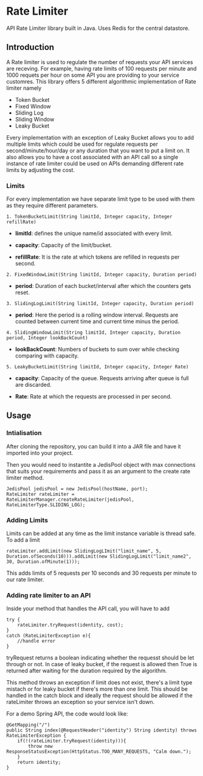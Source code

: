 # Rate Limiter
API Rate Limiter library built in Java. Uses Redis for the central datastore.

## Introduction
A Rate limiter is used to regulate the number of requests your API services are receving. For example, having rate limits of 100 requests per minute and 1000 requets per hour on some API you are providing to your service customres. This library offers 5 different algorithmic implementation of Rate limiter namely
- Token Bucket
- Fixed Window
- Sliding Log
- Sliding Window
- Leaky Bucket

Every implementation with an exception of Leaky Bucket allows you to add multiple limits which could be used for regulate requests per second/minute/hour/day or any duration that you want to put a limit on. It also allows you to have a cost associated with an API call so a single instance of rate limiter could be used on APIs demanding different rate limits by adjusting the cost.

### Limits

For every implementation we have separate limit type to be used with them as they require different parameters.

```
1. TokenBucketLimit(String limitId, Integer capacity, Integer refillRate)
```

- **limitId**: defines the unique name/id associated with every limit.

- **capacity**: Capacity of the limit/bucket.

- **refillRate**: It is the rate at which tokens are refilled in requests per second.

```
2. FixedWindowLimit(String limitId, Integer capacity, Duration period)
```
- **period**: Duration of each bucket/interval after which the counters gets reset.

```
3. SlidingLogLimit(String limitId, Integer capacity, Duration period)
```
- **period**: Here the period is a rolling window interval. Requests are counted between current time and current time minus the period.

```
4. SlidingWindowLimit(String limitId, Integer capacity, Duration period, Integer lookBackCount)
```
- **lookBackCount**: Numbers of buckets to sum over while checking comparing with capacity.

```
5. LeakyBucketLimit(String limitId, Integer capacity, Integer Rate)
```
- **capacity**: Capacity of the queue. Requests arriving after queue is full are discarded.

- **Rate**: Rate at which the requests are processed in per second.

## Usage

### Intialisation
After cloning the repository, you can build it into a JAR file and have it imported into your project. 

Then you would need to instantite a JedisPool object with max connections that suits your requirements and pass it as an argument to the create rate limiter method.

```
JedisPool jedisPool = new JedisPool(hostName, port);
RateLimiter rateLimiter = RateLimiterManager.createRateLimiter(jedisPool, RateLimiterType.SLIDING_LOG);
```

### Adding Limits

Limits can be added at any time as the limit instance variable is thread safe. To add a limit

```
rateLimiter.addLimit(new SlidingLogLImit("limit_name", 5, Duration.ofSeconds(10))).addLimit(new SlidingLogLimit("limit_name2", 30, Duration.ofMinute(1)));
```

This adds limits of 5 requests per 10 seconds and 30 requests per minute to our rate limiter.

### Adding rate limiter to an API

Inside your method that handles the API call, you will have to add

```
try {
    rateLimiter.tryRequest(identity, cost);
}
catch (RateLimiterException e){
    //handle error
}
```

tryRequest returns a boolean indicating whether the requesst should be let through or not. In case of leaky bucket, if the request is allowed then True is returned after waiting for the duration required by the algorithm. 

This method throws an exception if limit does not exist, there's a limit type mistach or for leaky bucket if there's more than one limit. This should be handled in the catch block and ideally the request should be allowed if the rateLimiter throws an exception so your service isn't down.

For a demo Spring API, the code would look like:

```
@GetMapping("/")
public String index(@RequestHeader("identity") String identity) throws RateLimiterException {
    if(!(rateLimiter.tryRequest(identity))){
        throw new ResponseStatusException(HttpStatus.TOO_MANY_REQUESTS, "Calm down.");
    }
    return identity;
}
```

